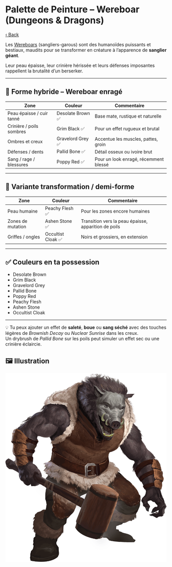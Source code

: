# Palette de Peinture – Wereboar (Dungeons & Dragons)

[‹ Back](../index.md)

Les [Wereboars](https://www.dndbeyond.com/monsters/17054-wereboar) (sangliers-garous) sont des humanoïdes puissants et bestiaux, maudits pour se transformer en créature à l’apparence de **sanglier géant**.

Leur peau épaisse, leur crinière hérissée et leurs défenses imposantes rappellent la brutalité d’un berserker.

---

## 🐗 Forme hybride – Wereboar enragé

| Zone                      | Couleur           | Commentaire                           |
| ------------------------- | ----------------- | ------------------------------------- |
| Peau épaisse / cuir tanné | Desolate Brown ✅ | Base mate, rustique et naturelle      |
| Crinière / poils sombres  | Grim Black ✅     | Pour un effet rugueux et brutal       |
| Ombres et creux           | Gravelord Grey ✅ | Accentue les muscles, pattes, groin   |
| Défenses / dents          | Pallid Bone ✅    | Détail osseux ou ivoire brut          |
| Sang / rage / blessures   | Poppy Red ✅      | Pour un look enragé, récemment blessé |

---

## 👤 Variante transformation / demi-forme

| Zone              | Couleur            | Commentaire                                          |
| ----------------- | ------------------ | ---------------------------------------------------- |
| Peau humaine      | Peachy Flesh ✅    | Pour les zones encore humaines                       |
| Zones de mutation | Ashen Stone ✅     | Transition vers la peau épaisse, apparition de poils |
| Griffes / ongles  | Occultist Cloak ✅ | Noirs et grossiers, en extension                     |

---

## ✅ Couleurs en ta possession

- Desolate Brown
- Grim Black
- Gravelord Grey
- Pallid Bone
- Poppy Red
- Peachy Flesh
- Ashen Stone
- Occultist Cloak

---

💡 Tu peux ajouter un effet de **saleté**, **boue** ou **sang séché** avec des touches légères de _Brownish Decay_ ou _Nuclear Sunrise_ dans les creux.  
Un drybrush de _Pallid Bone_ sur les poils peut simuler un effet sec ou une crinière éclaircie.

## 🖼️ Illustration

![Illustration](wereboar.png)
